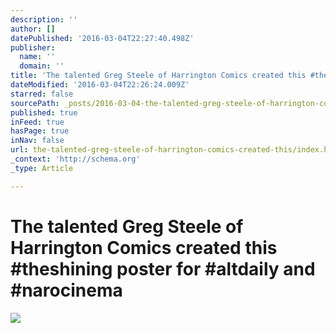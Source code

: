 ```yaml
---
description: ''
author: []
datePublished: '2016-03-04T22:27:40.498Z'
publisher:
  name: ''
  domain: ''
title: 'The talented Greg Steele of Harrington Comics created this #theshining poster for #altdaily and #narocinema'
dateModified: '2016-03-04T22:26:24.009Z'
starred: false
sourcePath: _posts/2016-03-04-the-talented-greg-steele-of-harrington-comics-created-this.md
published: true
inFeed: true
hasPage: true
inNav: false
url: the-talented-greg-steele-of-harrington-comics-created-this/index.html
_context: 'http://schema.org'
_type: Article

---
```

# The talented Greg Steele of Harrington Comics created this \#theshining poster for \#altdaily and \#narocinema
![](https://the-grid-user-content.s3-us-west-2.amazonaws.com/521270ef-28c8-4472-985e-07a3c4033589.png)
